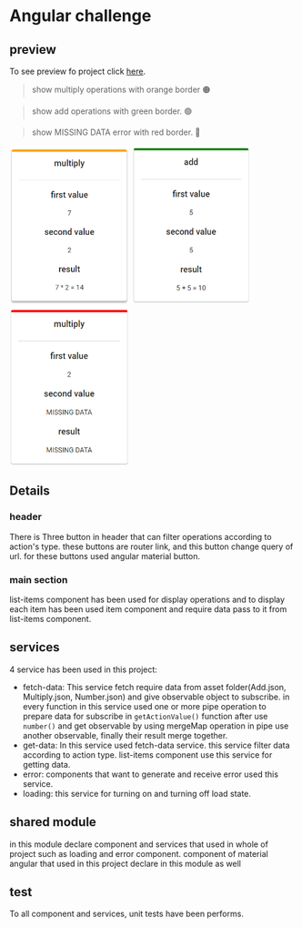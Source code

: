 # Angular challenge

## preview
 To see preview fo project click [here](https://angular-challenge-6c63f.web.app/).

> show multiply operations with orange border :orange_circle:

> show add operations with green border. :green_circle:

> show MISSING DATA error with red border. :red_circle:

<img height="280" src="./assets/multiply.PNG" width="210"/> <img height="280" src="./assets/add.PNG" width="210"/> <img height="280" src="./assets/missing.PNG" width="210"/>



## Details

### header
There is Three button in header that can filter operations according to action's type.
these buttons are router link, and this button change query of url.
for these buttons used angular material button.

### main section
list-items component has been used for display operations and to display each item has been used 
item component and require data pass to it from list-items component.

## services

4 service has been used in this project:

- fetch-data: This service fetch require data from asset folder(Add.json, Multiply.json, Number.json) 
and give observable object to subscribe. in every function in this service used one or more pipe operation to prepare data for subscribe
in `getActionValue()` function after use `number()` and get observable by using mergeMap operation in pipe use another observable, finally their result merge together.
- get-data: In this service used fetch-data service. this service filter data according to action type.
list-items component use this service for getting data.
- error: components that want to generate and receive error used this service.
- loading: this service for turning on and turning off load state.

## shared module
in this module declare component and services that used in whole of project such as loading and error component. component of material angular that used in this project declare in this module as well

## test

To all component and services, unit tests have been performs.










